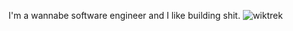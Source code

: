 I'm a wannabe software engineer and I like building shit.
<img src="https://github-readme-stats.vercel.app/api?username=wiktrek&show_icons=true&theme=tokyonight" alt="wiktrek"/> 
